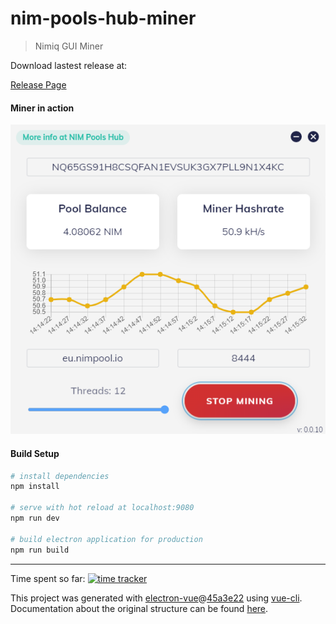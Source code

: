# nim-pools-hub-miner

> Nimiq GUI Miner

Download lastest release at:

[Release Page](https://github.com/Albermonte/nim-pools-hub-miner/releases/latest)

#### Miner in action

![Mining](screenshots/mining.png)

#### Build Setup

``` bash
# install dependencies
npm install

# serve with hot reload at localhost:9080
npm run dev

# build electron application for production
npm run build


```

---
Time spent so far: [![time tracker](https://wakatime.com/badge/github/Albermonte/nim-pools-hub-miner.svg)](https://wakatime.com/badge/github/Albermonte/nim-pools-hub-miner)

This project was generated with [electron-vue](https://github.com/SimulatedGREG/electron-vue)@[45a3e22](https://github.com/SimulatedGREG/electron-vue/tree/45a3e224e7bb8fc71909021ccfdcfec0f461f634) using [vue-cli](https://github.com/vuejs/vue-cli). Documentation about the original structure can be found [here](https://simulatedgreg.gitbooks.io/electron-vue/content/index.html).
